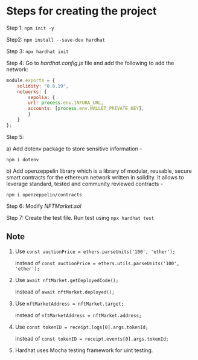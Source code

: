# Steps for creating the project

Step 1:
`npm init -y`

Step2:
`npm install --save-dev hardhat`

Step 3:
`npx hardhat init`

Step 4:
Go to *hardhat.config.js* file and add the following to add the network:

```js
module.exports = {
    solidity: "0.8.19",
    networks: {
        sepolia: {
        url: process.env.INFURA_URL,
        accounts: [process.env.WALLET_PRIVATE_KEY],
        }
    }
};
```

Step 5:

a) Add dotenv package to store sensitive information -

`npm i dotenv`

b) Add openzeppelin library which is a library of modular, reusable, secure smart contracts for the ethereum network written in solidity. It allows to leverage standard, tested and community reviewed contracts -

`npm i openzeppelin/contracts`

Step 6:
Modify *NFTMarket.sol*

Step 7:
Create the test file.
Run test using `npx hardhat test`

## Note

1. Use `const auctionPrice = ethers.parseUnits('100', 'ether');`

    instead of `const auctionPrice = ethers.utils.parseUnits('100', 'ether');`
2. Use `await nftMarket.getDeployedCode();`

    instead of `await nftMarket.deployed();`
3. Use `nftMarketAddress = nftMarket.target;`

    instead of `nftMarketAddress = nftMarket.address;`
4. Use `const tokenID = receipt.logs[0].args.tokenId;`

    instead of `const tokenID = receipt.events[0].args.tokenId;`
5. Hardhat uses Mocha testing framework for uint testing.
